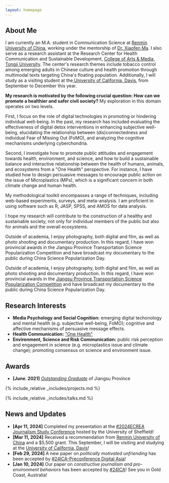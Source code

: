 ```yaml
---
layout: homepage
---
```


## About Me

<!-- I'm a <a href="https://med.nyu.edu/departments-institutes/population-health/divisions-sections-centers/biostatistics/" target="_blank"> Statistics </a> M.A. student in communication science at <a href="https://en.ruc.edu.cn/" target="_blank"> Renmin University of China</a>, -->
I am currently an M.A. student in Communication Science at <a href="https://en.ruc.edu.cn/" target="_blank">Renmin University of China</a>, working under the mentorship of <a href="https://www.researchgate.net/profile/Xiaofen_Ma" target="_blank">Dr. Xiaofen Ma</a>. I also serve as a research assistant at the Research Center for Health Communication and Sustainable Development, <a href="https://am.tongji.edu.cn/" target="_blank"> College of Arts & Media, Tongji University</a>. The center's research themes include tobacco control among emerging adults in Chinese culture and health promotion through multimodal texts targeting China's floating population. Additionally, I will study as a visiting student at the<a href="https://www.ucdavis.edu/" target="_blank"> University of California, Davis</a>, from September to December this year.

**My research is motivated by the following crucial question: How can we promote a healthier and safer civil society?** My exploration in this domain operates on two levels.

First, I focus on the role of digital technologies in promoting or hindering individual well-being. In the past, my research has included evaluating the effectiveness of digital detox interventions in enhancing subjective well-being, elucidating the relationship between (dis)connectedness and individual Fear of Missing Out (FoMO), and analyzing the cognitive mechanisms underlying cyberchondria.

Second, I investigate how to promote public attitudes and engagement towards health, environment, and science, and how to build a sustainable balance and interactive relationship between the health of humans, animals, and ecosystems from a "One Health" perspective. For instance, I have studied how to design persuasive messages to encourage public action on the issue of Microplastics (MPs), which is a significant concern in both climate change and human health.

My methodological toolkit encompasses a range of techniques, including web-based experiments, surveys, and meta-analysis. I am proficient in using software such as R, JASP, SPSS, and AMOS for data analysis.

I hope my research will contribute to the construction of a healthy and sustainable society, not only for individual members of the public but also for animals and the overall ecosystems.

Outside of academia, I enjoy photography, both digital and film, as well as photo shooting and documentary production. In this regard, I have won provincial awards in the Jiangsu Province Transportation Science Popularization Competition and have broadcast my documentary to the public during China Science Popularization Day.


<!-- 
I am an alumnus of the <a href="https://opencasestudies.github.io/" target="_blank"> Open Case Study Project</a> at <a href="https://www.jhsph.edu/" target="_blank"> the Bloomberg School of Public Health </a> of <a href="https://www.jhu.edu/" target="_blank"> the Johns Hopkins University</a>. -->

Outside of academia, I enjoy photography, both digital and film, as well as photo shooting and documentary production. In this regard, I have won provincial awards in the <a href="http://jscts.org.cn/web/notice.php?content=true&newid=27" target="_blank"> Jiangsu Province Transportation Science Popularization Competition</a> and have broadcast my documentary to the public during China Science Popularization Day.




## Research Interests
- **Media Psychology and Social Cognition:** emerging digital techonology and mental health (e.g. subjective well-being, FoMO); cognitive and affective mechanisms of persuasive message effects.
- **Health Communication:** <a href="https://www.who.int/news-room/fact-sheets/detail/one-health" target="_blank"> "One Health"</a>
- **Environment, Science and Risk Communication:** public risk perception and engagement in science (e.g. microplastics issue and climate change); promoting consensus on science and environment issue.

## Awards
- **[June. 2021]** <a href="https://jyt.jiangsu.gov.cn/art/2021/6/10/art_58382_9846695.html" target="_blank">*Outstanding Graduate*</a> of Jiangsu Province


<!-- {% include_relative _includes/publications.md %} -->

{% include_relative _includes/projects.md %}

{% include_relative _includes/talks.md %}





## News and Updates
- **[Apr 11, 2024]** Completed my presentation at the <a href="https://www.sheffield.ac.uk/journalism/research/ecrea-journalism-2024" target="_blank"> #2024ECREA Journalism Study Conference</a> hosted by the University of Sheffield!
- **[Mar 11, 2024]** Received a recommendation from <a href="https://grs.ruc.edu.cn/info/1017/2988.htm" target="_blank"> Renmin University of China</a> and a $5,500 grant. This September, I will be visiting and studying at the <a href="https://communication.ucdavis.edu/" target="_blank"> University of California, Davis</a>!
- **[Feb 29, 2024]** A new paper on *politically motivated unfriending* has been accepted by  <a href="https://www.icahdq.org/mpage/ICA24-digitalasia">#24ICA-Preconference Digital Asia</a>! 
- **[Jan 10, 2024]** Our paper on *constructive journalism and pro-environment behaviors* has been accepted by <a href="https://www.icahdq.org/mpage/ica24" target="_blank">#24ICA</a>! See you in Gold Coast, Australia!








